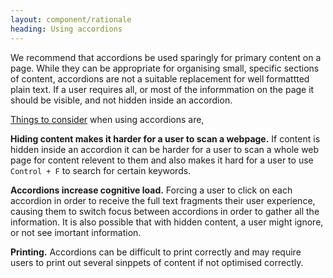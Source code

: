 ```yaml
---
layout: component/rationale
heading: Using accordions
---
```


We recommend that accordions be used sparingly for primary content on a page.  While they can be appropriate for organising small, specific sections of content, accordions are not a suitable replacement for well formattted plain text. If a user requires all, or most of the informmation on the page it should be visible, and not hidden inside an accordion. 

[Things to consider](https://www.nngroup.com/articles/accordions-complex-content/) when using accordions are, 

**Hiding content makes it harder for a user to scan a webpage.**  If content is hidden inside an accordion it can be harder for a user to scan a whole web page for content relevent to them and also makes it hard for a user to use `Control + F` to search for certain keywords. 

**Accordions increase cognitive load.**  Forcing a user to click on each accordion in order to receive the full text fragments their user experience, causing them to switch focus between accordions in order to gather all the information. It is also possible that with hidden content, a user might ignore, or not see imortant information.  

**Printing.** Accordions can be difficult to print correctly and may require users to print out several sinppets of content if not optimised correctly.
